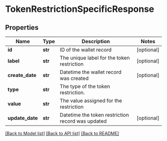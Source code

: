 # TokenRestrictionSpecificResponse

## Properties
Name | Type | Description | Notes
------------ | ------------- | ------------- | -------------
**id** | **str** | ID of the wallet record | [optional] 
**label** | **str** | The unique label for the token restriction | [optional] 
**create_date** | **str** | Datetime the wallet record was created | [optional] 
**type** | **str** | The type of the token restriction. | 
**value** | **str** | The value assigned for the restriction | 
**update_date** | **str** | Datetime the token restriction record was updated | [optional] 

[[Back to Model list]](../README.md#documentation-for-models) [[Back to API list]](../README.md#documentation-for-api-endpoints) [[Back to README]](../README.md)


